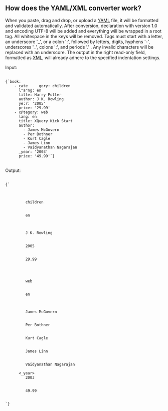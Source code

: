 ## How does the YAML/XML converter work?

When you paste, drag and drop, or upload a [YAML](/formatter/yaml#yamlAnchor) file, it will be formatted and validated automatically. After conversion, declaration with version 1.0 and encoding UTF-8 will be added and everything will be wrapped in a root tag. All whitespace in the keys will be removed. Tags must start with a letter, an underscore '\_', or a colon ':', followed by letters, digits, hyphens '-', underscores '\_', colons ':', and periods '.' . Any invalid characters will be replaced with an underscore. The output in the right read-only field, formatted as [XML](/formatter/xml#xmlAnchor), will already adhere to the specified indentation settings.

Input:

<pre>

<code class="language-yaml hljs">{`book:
    - cate     gory: children
      l"a"ng: en
      title: Harry Potter
      author: J K. Rowling
      ye:r: '2005'
      price: '29.99'
    - c@tegory: web
      lang: en
      title: XQuery Kick Start
      author:
        - James McGovern
        - Per Bothner
        - Kurt Cagle
        - James Linn
        - Vaidyanathan Nagarajan
      _year: '2003'
      price: '49.99'`}
</code>
</pre>

Output:

<pre>

<code class="language-xml hljs">{`<?xml version="1.0" encoding="UTF-8"?>
<root>
   <book>
      <category>
         children
      </category>
      <l_a_ng>
         en
      </l_a_ng>
      <title>
         Harry Potter
      </title>
      <author>
         J K. Rowling
      </author>
      <ye:r>
         2005
      </ye:r>
      <price>
         29.99
      </price>
   </book>
   <book>
      <c_tegory>
         web
      </c_tegory>
      <lang>
         en
      </lang>
      <title>
         XQuery Kick Start
      </title>
      <author>
         James McGovern
      </author>
      <author>
         Per Bothner
      </author>
      <author>
         Kurt Cagle
      </author>
      <author>
         James Linn
      </author>
      <author>
         Vaidyanathan Nagarajan
      </author>
      <_year>
         2003
      </_year>
      <price>
         49.99
      </price>
   </book>
</root>`}
</code>
</pre>
